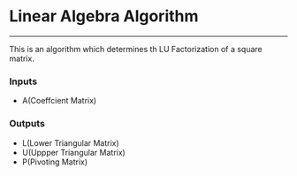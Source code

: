 
# Linear Algebra Algorithm
--------------------------
This is an algorithm which determines th LU Factorization of a square matrix.

### Inputs
* A(Coeffcient Matrix)


### Outputs
* L(Lower Triangular Matrix) 
* U(Uppper Triangular Matrix)
* P(Pivoting Matrix)

